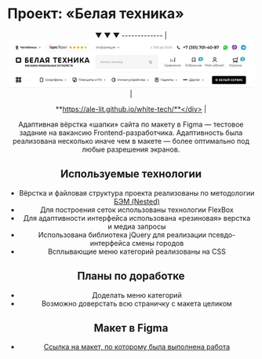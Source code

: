 # Проект: «Белая техника»

<div align="center">
  
▼ ▼ ▼
------------- |
<a href="https://ale-lit.github.io/white-tech/"><img src="https://github.com/ale-lit/ale-lit/blob/main/screens/white-tech.jpg" alt="Белая техника"></a>
| <div align="center">**https://ale-lit.github.io/white-tech/**</div> |
  
</div>

Адаптивная вёрстка &laquo;шапки&raquo; сайта по&nbsp;макету в&nbsp;Figma&nbsp;&mdash; тестовое задание на&nbsp;вакансию Frontend-разработчика. Адаптивность была реализована несколько иначе чем в&nbsp;макете&nbsp;&mdash; более оптимально под любые разрешения экранов.

## Используемые технологии
* Вёрстка и&nbsp;файловая структура проекта реализованы по&nbsp;методологии [БЭМ (Nested)](https://ru.bem.info/methodology/filestructure/#nested)
* Для построения сеток использованы технологии FlexBox
* Для адаптивности интерфейса использована &laquo;резиновая&raquo; верстка и&nbsp;медиа запросы
* Использована библиотека jQuery для реализации псевдо-интерфейса смены городов
* Всплывающие меню категорий реализованы на&nbsp;CSS

## Планы по доработке
* Доделать меню категорий
* Возможно доверстать всю страничку с&nbsp;макета целиком

## Макет в Figma
- [Ссылка на&nbsp;макет, по&nbsp;которому была выполнена работа](https://www.figma.com/file/tCEepLvS7jlI2NdziUlzug/Тестовое-задание-на-позицию-Junior-Вэб-разработчик?node-id=0%3A1)
